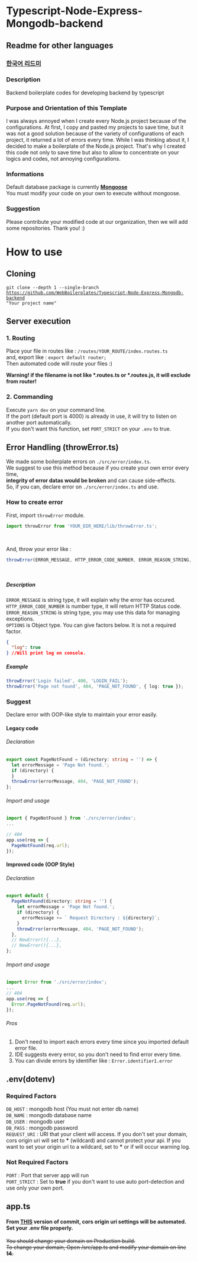 <!-- @format -->

# Typescript-Node-Express-Mongodb-backend

## Readme for other languages

### [한국어 리드미](https://github.com/WebBoilerplates/Typescript-Node-Express-Mongodb-backend/blob/master/README_ko.md)

### Description

Backend boilerplate codes for developing backend by typescript

### Purpose and Orientation of this Template

I was always annoyed when I create every Node.js project because of the configurations. At first, I copy and pasted my projects to save time, but it was not a good solution because of the variety of configurations of each project, it returned a lot of errors every time. While I was thinking about it, I decided to make a boilerplate of the Node.js project.
That's why I created this code not only to save time but also to allow to concentrate on your logics and codes, not annoying configurations.

### Informations

Default database package is currently [<b>Mongoose</b>](https://www.npmjs.com/package/mongoose)<br/>
You must modify your code on your own to execute without mongoose.

### Suggestion

Please contribute your modified code at our organization, then we will add some repositories. Thank you! :)

# How to use

## Cloning
  <code>git clone --depth 1 --single-branch https://github.com/WebBoilerplates/Typescript-Node-Express-Mongodb-backend "Your project name"</code>

## Server execution

### 1. Routing

Place your file in routes like :
<code>/routes/YOUR_ROUTE/index.routes.ts</code><br/>
and, export like : <code>export default router;</code><br/>
Then automated code will route your files :)

<b>Warning! if the filename is not like \*.routes.ts or \*.routes.js, it will exclude from router!</b>

### 2. Commanding

Execute <code>yarn dev</code> on your command line.<br/>
If the port (default port is 4000) is already in use, it will try to listen on another port automatically. <br/>
If you don't want this function, set <code>PORT_STRICT</code> on your <code>.env</code> to true.

## Error Handling (throwError.ts)

We made some boilerplate errors on <code>./src/error/index.ts</code>. <br/>
We suggest to use this method because if you create your own error every time,<br/> **integrity of error datas would be broken** and can cause side-effects.<br/>
So, if you can, declare error on <code>./src/error/index.ts</code> and use.

### How to create error

First, import <code>throwError</code> module.

```typescript
import throwError from 'YOUR_DIR_HERE/lib/throwError.ts';
```

<br/>

And, throw your error like :

```typescript
throwError(ERROR_MESSAGE, HTTP_ERROR_CODE_NUMBER, ERROR_REASON_STRING, OPTIONS);
```

<br/>

##### Description

<code>ERROR_MESSAGE</code> is string type, it will explain why the error has occured.<br/>
<code>HTTP_ERROR_CODE_NUMBER</code> is number type, it will return HTTP Status code.<br/>
<code>ERROR_REASON_STRING</code> is string type, you may use this data for managing exceptions.<br/>
<code>OPTIONS</code> is Object type. You can give factors below. It is not a required factor.<br/>

```json
{
  "log": true
} //Will print log on console.
```

##### Example

```typescript
throwError('Login failed', 400, 'LOGIN_FAIL');
throwError('Page not found', 404, 'PAGE_NOT_FOUND', { log: true });
```

### Suggest

Declare error with OOP-like style to maintain your error easily.

#### Legacy code

###### Declaration

```typescript
export const PageNotFound = (directory: string = '') => {
  let errorMessage = 'Page Not found.';
  if (directory) {
  }
  throwError(errorMessage, 404, 'PAGE_NOT_FOUND');
};
```

###### Import and usage

```typescript
import { PageNotFound } from './src/error/index';
...

// 404
app.use(req => {
  PageNotFound(req.url);
});
```

#### Improved code (OOP Style)

###### Declaration

```typescript
export default {
  PageNotFound(directory: string = '') {
    let errorMessage = 'Page Not found.';
    if (directory) {
      errorMessage += ` Request Directory : ${directory}`;
    }
    throwError(errorMessage, 404, 'PAGE_NOT_FOUND');
  },
  // NewError(){...},
  // NewError(){...},
};
```

###### Import and usage

```typescript
import Error from './src/error/index';
...
// 404
app.use(req => {
  Error.PageNotFound(req.url);
});
```

###### Pros

1. Don't need to import each errors every time since you imported default error file.
2. IDE suggests every error, so you don't need to find error every time.
3. You can divide errors by identifier like : <code>Error.identifier1.error</code>

## .env(dotenv)

### Required Factors

<code>DB_HOST</code> : mongodb host (You must not enter db name)<br/>
<code>DB_NAME</code> : mongodb database name<br/>
<code>DB_USER</code> : mongodb user<br/>
<code>DB_PASS</code> : mongodb password<br/>
<code>REQUEST_URI</code> : URI that your client will access. If you don't set your domain, cors origin uri will set to <b>\*</b> (wildcard) and cannot protect your api. If you want to set your origin uri to a wildcard, set to <b>\*</b> or if will occur warning log.

### Not Required Factors

<code>PORT</code> : Port that server app will run<br/>
<code>PORT_STRICT</code> : Set to <b>true</b> if you don't want to use auto port-detection and use only your own port.

## app.ts

#### From [THIS](https://github.com/WebBoilerplates/Typescript-Node-Express-Mongodb-backend/commit/02a7255290b81c49f3770f6fbaae4703069c963c) version of commit, cors origin uri settings will be automated. Set your .env file properly.

~~You should change your domain on Production build.<br/>
To change your domain, Open /src/app.ts and modify your domain on line <b>14</b>.~~
